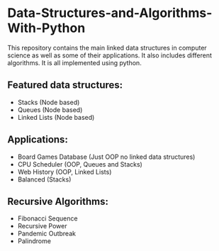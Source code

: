# Data-Structures-and-Algorithms-With-Python
This repository contains the main linked data structures in computer science as well as some of their applications. It also includes different algorithms. 
It is all implemented using python.

## Featured data structures:
- Stacks (Node based)
- Queues (Node based)
- Linked Lists (Node based)

## Applications:
- Board Games Database (Just OOP no linked data structures)
- CPU Scheduler (OOP, Queues and Stacks)
- Web History (OOP, Linked Lists)
- Balanced (Stacks)

## Recursive Algorithms: 
- Fibonacci Sequence
- Recursive Power
- Pandemic Outbreak
- Palindrome 



